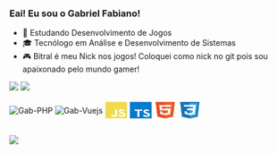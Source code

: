 ### Eai! Eu sou o Gabriel Fabiano!

- 🌱 Estudando Desenvolvimento de Jogos
- 🎓 Tecnólogo em Análise e Desenvolvimento de Sistemas
- 🎮 Bitral é meu Nick nos jogos! Coloquei como nick no git pois sou apaixonado pelo mundo gamer!

<div style="display: inline_block">
<img height="180em" src="https://github-readme-stats.vercel.app/api?username=gabrielbitral&hide=stars&count_private=true&show_icons=true&include_all_commits=true&theme=tokyonight">
<img height="180em" src="https://github-readme-stats.vercel.app/api/top-langs/?username=gabrielbitral&langs_count=16&layout=compact&theme=tokyonight&hide=hack">
</div>

<div style="display: inline_block"><br>
  <img align="center" alt="Gab-PHP" height="30" width="40" src="https://cdn.jsdelivr.net/gh/devicons/devicon/icons/php/php-plain.svg">
  <img align="center" alt="Gab-Vuejs" height="30" width="40" src="https://cdn.jsdelivr.net/gh/devicons/devicon/icons/vuejs/vuejs-original.svg">
  <img align="center" alt="Gab-Js" height="30" width="40" src="https://raw.githubusercontent.com/devicons/devicon/master/icons/javascript/javascript-plain.svg">
  <img align="center" alt="Gab-Ts" height="30" width="40" src="https://raw.githubusercontent.com/devicons/devicon/master/icons/typescript/typescript-plain.svg">
  <img align="center" alt="Gab-HTML" height="30" width="40" src="https://raw.githubusercontent.com/devicons/devicon/master/icons/html5/html5-original.svg">
  <img align="center" alt="Gab-CSS" height="30" width="40" src="https://raw.githubusercontent.com/devicons/devicon/master/icons/css3/css3-original.svg">
</div>

##

<div>
  <a href="https://www.linkedin.com/in/gabriel-fabiano-ch/" target="_blank"><img src="https://img.shields.io/badge/-LinkedIn-%230077B5?style=for-the-badge&logo=linkedin&logoColor=white" target="_blank"></a>
</div>
